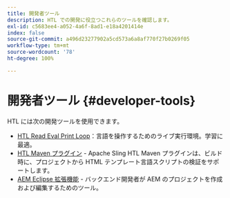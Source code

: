 ```yaml
---
title: 開発者ツール
description: HTL での開発に役立つこれらのツールを確認します。
exl-id: c5683ee4-a052-4a6f-8ad1-e18a4201414e
index: false
source-git-commit: a496d23277902a5cd573a6a8af770f27b0269f05
workflow-type: tm+mt
source-wordcount: '78'
ht-degree: 100%

---
```



# 開発者ツール {#developer-tools}

HTL には次の開発ツールを使用できます。

* [HTL Read Eval Print Loop](https://github.com/adobe/aem-htl-repl)：言語を操作するためのライブ実行環境。学習に最適。
* [HTL Maven プラグイン](https://sling.apache.org/components/htl-maven-plugin/) - Apache Sling HTL Maven プラグインは、ビルド時に、プロジェクトから HTML テンプレート言語スクリプトの検証をサポートします。
* [AEM Eclipse 拡張機能](https://experienceleague.adobe.com/ja/docs/experience-manager-cloud-service/content/implementing/developer-tools/eclipse) - バックエンド開発者が AEM のプロジェクトを作成および編集するためのツール。

